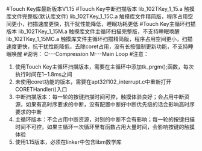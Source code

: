 #Touch Key库最新版本V1.15
#Touch Key中断扫描版本
lib_102TKey_1_15.a        触摸库文件完整版(默认库文件)
lib_102TKey_1_15C.a       触摸库文件精简版，程序占用空间更小，扫描速度更快，抗干扰性能降低，睡眠功耗更低
#Touch Key主循环扫描版本
lib_102TKey_1_15M.a      触摸库文件主循环扫描完整版，不支持睡眠唤醒
lib_102TKey_1_15MC.a    触摸库文件主循环扫描精简版，程序占用空间更小，扫描速度更快，抗干扰性能降低，去除coret占用，没有长按强制更新功能，不支持睡眠唤醒
#说明：
C---Compression
M---Main Loop
#注意：
1.	使用Touch Key主循环扫描版本，需要在主循环中添加tk_prgm();函数，每次执行时间在1~1.8ms之间
2.	未使用coret功能的版本，需要在apt32f102_interrupt.c中重新打开CORETHandler()入口
3.  中断扫描版本：每一轮的按键扫描时间可控，触摸体验良好；会占用中断资源，如果有高时序要求的中断，没有配置中断好中断优先级的话会影响高时序要求的中断
4.  主循环版本：不会占用中断资源，对别的中断不会有影响；每一轮的按键扫描时间不可控，如果主循环一次循环里有函数占用大量时间，会影响按键的触摸体验
5.  使用1.15版本，必须在linker中包含libm数学库
